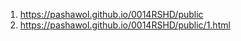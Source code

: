 <!-- https://github.com/pashawol/0014RSHD -->
1. <https://pashawol.github.io/0014RSHD/public>
1. <https://pashawol.github.io/0014RSHD/public/1.html>
